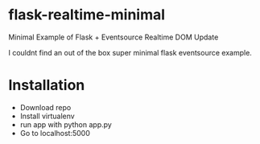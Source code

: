 # flask-realtime-minimal
Minimal Example of Flask + Eventsource Realtime DOM Update

I couldnt find an out of the box super minimal flask eventsource example.

# Installation

 * Download repo
 * Install virtualenv
 * run app with python app.py
 * Go to localhost:5000

